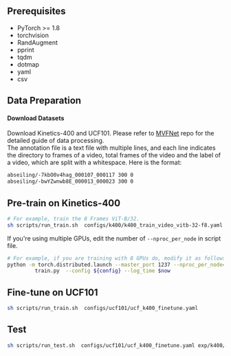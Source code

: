 ## Prerequisites
- PyTorch >= 1.8
- torchvision
- RandAugment
- pprint
- tqdm
- dotmap
- yaml
- csv


## Data Preparation

#### Download Datasets
Download Kinetics-400 and UCF101. Please refer to [MVFNet](https://github.com/whwu95/MVFNet/blob/main/data_process/DATASETS.md) repo for the detailed guide of data processing.  
The annotation file is a text file with multiple lines, and each line indicates the directory to frames of a video, total frames of the video and the label of a video, which are split with a whitespace. Here is the format: 
```sh
abseiling/-7kbO0v4hag_000107_000117 300 0
abseiling/-bwYZwnwb8E_000013_000023 300 0
```


## Pre-train on Kinetics-400
```sh
# For example, train the 8 Frames ViT-B/32.
sh scripts/run_train.sh  configs/k400/k400_train_video_vitb-32-f8.yaml
```

If you're using multiple GPUs, edit the number of `--nproc_per_node` in script file.
```sh
# For example, if you are training with 8 GPUs do, modify it as follows:
python -m torch.distributed.launch --master_port 1237 --nproc_per_node=4 \
         train.py  --config ${config} --log_time $now
```


## Fine-tune on UCF101
```sh
sh scripts/run_train.sh  configs/ucf101/ucf_k400_finetune.yaml
```


## Test
```sh
sh scripts/run_test.sh  configs/ucf101/ucf_k400_finetune.yaml exp/k400/ViT-B/32/f8/last_model.pt
```